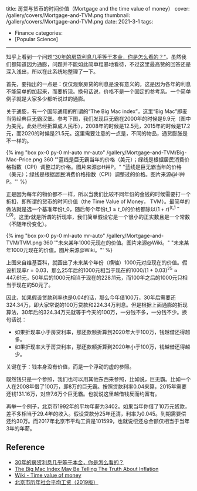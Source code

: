 title: 房贷与货币的时间价值（Mortgage and the time value of money）
cover: /gallery/covers/Mortgage-and-TVM.png
thumbnail: /gallery/covers/Mortgage-and-TVM.png
date: 2021-3-1
tags:
- Finance
categories:
- [Popular Science]
---

知乎上看到一个问题[“30年的房贷利息几乎等于本金，你是怎么看的？”](https://www.zhihu.com/question/369020757/answer/1076348125)。虽然我们都知道因为通膨，问题并不能如此简单粗暴地看待，不过这里最高赞的回答还是深入浅出，所以在此系统地整理了一下。

<!-- more -->

首先，要指出的一点是：仅仅观察房贷的利息是没有意义的。这是因为各年的利息不能简单的加起来，而要折现。换句话说，价格不是一个固定的参考系。一个简单例子就是大家多少都听说过的通膨。

关于通膨，有一个国际通用的所谓的“The Big Mac index”，这里“Big Mac”即麦当劳经典巨无霸汉堡。参考下图，我们发现巨无霸在2000年的时候是9.9元（图中为美元，此处已经折算成人民币），2008年的时候是12.5元，2015年的时候是17.2元，而2020的时候是21.5元。这里需要注意的一点是，不同的物品，通货膨胀是不一样的。

{% img "box px-0 py-0 ml-auto mr-auto" /gallery/Mortgage-and-TVM/Big-Mac-Price.png 360 '"蓝线是巨无霸当年的价格（美元）；绿线是根据居民消费价格指数（CPI）调整过的价格。图片来源@H艸P。" "蓝线是巨无霸当年的价格（美元）；绿线是根据居民消费价格指数（CPI）调整过的价格。图片来源@H艸P。"' %}
<br>

正是因为每年的物价都不一样，所以当我们比较不同年份的金钱的时候需要打一个折扣，即所谓的货币的时间价值（the Time Value of Money， TVM）。最简单的做法就是选一个基准年份$t\_0$，随后每个年份$t\_1\geq t\_0$的价格都除以$(1+r)^{(t\_1-t\_0)}$。这里$r$就是所谓的折现率，我们简单假设它是一个很小的正实数且是一个常数（不随年份变化）。

{% img "box px-0 py-0 ml-auto mr-auto" /gallery/Mortgage-and-TVM/TVM.png 360 '"未来某年1000元现在的价值。图片来源@Wiki。" "未来某年1000元现在的价值。图片来源@Wiki。"' %}
<br>

上图来自维基百科，就画出了未来某个年份（横轴）1000元对应现在的价值。假设折现率$r=0.03$，那么25年后的1000元相当于现在的$1000/(1+0.03)^{25}\approx 447.61$元，50年后的1000元相当于现在的228.11元，而100年之后的1000元只相当于现在的50元了。

因此，如果假设贷款利率也是$0.04$的话，那么今年借100万，30年后需要还324.34万，即大家常说的100万贷款和224.34万利息。但是根据上面通膨的折现算法，30年后的324.34万元就等于今天的100万，一分钱不多，一分钱不少。换句话说：

- 如果折现率小于房贷利率，那还款额折算到2020年大于100万，钱越借还得越多。
- 如果折现率大于房贷利率，那还款额折算到2020年小于100万，钱越借还得越少。

关键在于：钱本身没有价值，而是一个浮动的虚的参照。

既然钱只是一个参照，我们也可以用其他东西来参照，比如说，巨无霸。比如一个人在2008年借了100万，即8万的巨无霸。按照贷款利率$0.04$来算，2015年需要还钱131.16万，对应7.6万个巨无霸。也就说这里越借钱反而约富有。

再举一个例子，北京市1992年的平均年薪为3402。如果当年你借了10万元贷款，差不多相当于29.4年的收入。假设贷款分25年还清，利率为$0.045$。到期需要偿还约30万。而2017年北京市平均工资是101599，也就说偿还总金额仅相当于当年3年的年薪。

## Reference
- [30年的房贷利息几乎等于本金，你是怎么看的？](https://www.zhihu.com/question/369020757/answer/1076348125)
- [The Big Mac Index May Be Telling The Truth About Inflation](https://seekingalpha.com/article/4119246-big-mac-index-may-be-telling-truth-inflation)
- [Wiki - Time value of money](https://en.wikipedia.org/wiki/Time_value_of_money)
- [北京市历年社会平均工资（2019版）](https://www.ciicbj.com/ciicwqfwzw/ygfw23/ygfw27/ygzzfwp/shbxfwp/shbxzh/555607/index.html?v=1585206000548)
